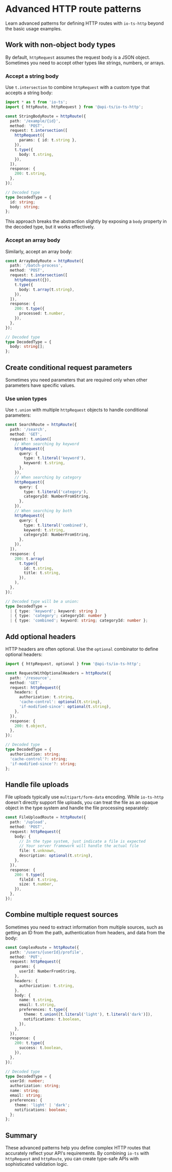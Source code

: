 # Advanced HTTP route patterns

Learn advanced patterns for defining HTTP routes with `io-ts-http` beyond the basic
usage examples.

## Work with non-object body types

By default, `httpRequest` assumes the request body is a JSON object. Sometimes you need
to accept other types like strings, numbers, or arrays.

### Accept a string body

Use `t.intersection` to combine `httpRequest` with a custom type that accepts a string
body:

```typescript
import * as t from 'io-ts';
import { httpRoute, httpRequest } from '@api-ts/io-ts-http';

const StringBodyRoute = httpRoute({
  path: '/example/{id}',
  method: 'POST',
  request: t.intersection([
    httpRequest({
      params: { id: t.string },
    }),
    t.type({
      body: t.string,
    }),
  ]),
  response: {
    200: t.string,
  },
});

// Decoded type
type DecodedType = {
  id: string;
  body: string;
};
```

This approach breaks the abstraction slightly by exposing a `body` property in the
decoded type, but it works effectively.

### Accept an array body

Similarly, accept an array body:

```typescript
const ArrayBodyRoute = httpRoute({
  path: '/batch-process',
  method: 'POST',
  request: t.intersection([
    httpRequest({}),
    t.type({
      body: t.array(t.string),
    }),
  ]),
  response: {
    200: t.type({
      processed: t.number,
    }),
  },
});

// Decoded type
type DecodedType = {
  body: string[];
};
```

## Create conditional request parameters

Sometimes you need parameters that are required only when other parameters have specific
values.

### Use union types

Use `t.union` with multiple `httpRequest` objects to handle conditional parameters:

```typescript
const SearchRoute = httpRoute({
  path: '/search',
  method: 'GET',
  request: t.union([
    // When searching by keyword
    httpRequest({
      query: {
        type: t.literal('keyword'),
        keyword: t.string,
      },
    }),
    // When searching by category
    httpRequest({
      query: {
        type: t.literal('category'),
        categoryId: NumberFromString,
      },
    }),
    // When searching by both
    httpRequest({
      query: {
        type: t.literal('combined'),
        keyword: t.string,
        categoryId: NumberFromString,
      },
    }),
  ]),
  response: {
    200: t.array(
      t.type({
        id: t.string,
        title: t.string,
      }),
    ),
  },
});

// Decoded type will be a union:
type DecodedType =
  | { type: 'keyword'; keyword: string }
  | { type: 'category'; categoryId: number }
  | { type: 'combined'; keyword: string; categoryId: number };
```

## Add optional headers

HTTP headers are often optional. Use the `optional` combinator to define optional
headers:

```typescript
import { httpRequest, optional } from '@api-ts/io-ts-http';

const RequestWithOptionalHeaders = httpRoute({
  path: '/resource',
  method: 'GET',
  request: httpRequest({
    headers: {
      authorization: t.string,
      'cache-control': optional(t.string),
      'if-modified-since': optional(t.string),
    },
  }),
  response: {
    200: t.object,
  },
});

// Decoded type
type DecodedType = {
  authorization: string;
  'cache-control'?: string;
  'if-modified-since'?: string;
};
```

## Handle file uploads

File uploads typically use `multipart/form-data` encoding. While `io-ts-http` doesn't
directly support file uploads, you can treat the file as an opaque object in the type
system and handle the file processing separately:

```typescript
const FileUploadRoute = httpRoute({
  path: '/upload',
  method: 'POST',
  request: httpRequest({
    body: {
      // In the type system, just indicate a file is expected
      // Your server framework will handle the actual file
      file: t.unknown,
      description: optional(t.string),
    },
  }),
  response: {
    200: t.type({
      fileId: t.string,
      size: t.number,
    }),
  },
});
```

## Combine multiple request sources

Sometimes you need to extract information from multiple sources, such as getting an ID
from the path, authentication from headers, and data from the body:

```typescript
const ComplexRoute = httpRoute({
  path: '/users/{userId}/profile',
  method: 'PUT',
  request: httpRequest({
    params: {
      userId: NumberFromString,
    },
    headers: {
      authorization: t.string,
    },
    body: {
      name: t.string,
      email: t.string,
      preferences: t.type({
        theme: t.union([t.literal('light'), t.literal('dark')]),
        notifications: t.boolean,
      }),
    },
  }),
  response: {
    200: t.type({
      success: t.boolean,
    }),
  },
});

// Decoded type
type DecodedType = {
  userId: number;
  authorization: string;
  name: string;
  email: string;
  preferences: {
    theme: 'light' | 'dark';
    notifications: boolean;
  };
};
```

## Summary

These advanced patterns help you define complex HTTP routes that accurately reflect your
API's requirements. By combining `io-ts` with `httpRequest` and `httpRoute`, you can
create type-safe APIs with sophisticated validation logic.
